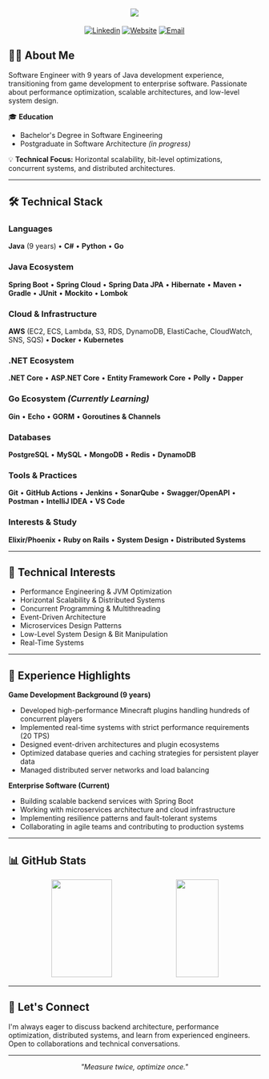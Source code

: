 <h1 align="center">
   <img src="https://readme-typing-svg.herokuapp.com/?font=Righteous&size=35&center=true&vCenter=true&width=500&height=70&duration=4000&lines=Hi+there!+I'm+Bernardo+Kunz+👋;Software+Engineer;Backend+Developer" />
</h1>

<div align="center">
  
[![Linkedin](https://img.shields.io/badge/-LinkedIn-0A66C2?style=for-the-badge&logo=Linkedin&logoColor=white)](https://www.linkedin.com/in/bernardokunz)
[![Website](https://img.shields.io/badge/-Portfolio-8F00FF?style=for-the-badge&logo=Google-Chrome&logoColor=white)](https://github.com/javabetatester?tab=repositories)
[![Email](https://img.shields.io/badge/-Email-EA4335?style=for-the-badge&logo=Gmail&logoColor=white)](mailto:bernardokunz@gmail.com)

</div>

## 👨‍💻 About Me

Software Engineer with 9 years of Java development experience, transitioning from game development to enterprise software. Passionate about performance optimization, scalable architectures, and low-level system design.

🎓 **Education**
- Bachelor's Degree in Software Engineering
- Postgraduate in Software Architecture *(in progress)*

💡 **Technical Focus:** Horizontal scalability, bit-level optimizations, concurrent systems, and distributed architectures.

---

## 🛠️ Technical Stack

### **Languages**
**Java** (9 years) • **C#** • **Python** • **Go** 

### **Java Ecosystem**
**Spring Boot** • **Spring Cloud** • **Spring Data JPA** • **Hibernate** • **Maven** • **Gradle** • **JUnit** • **Mockito** • **Lombok**

### **Cloud & Infrastructure**
**AWS** (EC2, ECS, Lambda, S3, RDS, DynamoDB, ElastiCache, CloudWatch, SNS, SQS) • **Docker** • **Kubernetes**

### **.NET Ecosystem**
**.NET Core** • **ASP.NET Core** • **Entity Framework Core** • **Polly** • **Dapper**

### **Go Ecosystem** *(Currently Learning)*
**Gin** • **Echo** • **GORM** • **Goroutines & Channels**

### **Databases**
**PostgreSQL** • **MySQL** • **MongoDB** • **Redis** • **DynamoDB**

### **Tools & Practices**
**Git** • **GitHub Actions** • **Jenkins** • **SonarQube** • **Swagger/OpenAPI** • **Postman** • **IntelliJ IDEA** • **VS Code**

### **Interests & Study**
**Elixir/Phoenix** • **Ruby on Rails** • **System Design** • **Distributed Systems**

---

## 🎯 Technical Interests

- Performance Engineering & JVM Optimization
- Horizontal Scalability & Distributed Systems
- Concurrent Programming & Multithreading
- Event-Driven Architecture
- Microservices Design Patterns
- Low-Level System Design & Bit Manipulation
- Real-Time Systems

---

## 💼 Experience Highlights

**Game Development Background (9 years)**
- Developed high-performance Minecraft plugins handling hundreds of concurrent players
- Implemented real-time systems with strict performance requirements (20 TPS)
- Designed event-driven architectures and plugin ecosystems
- Optimized database queries and caching strategies for persistent player data
- Managed distributed server networks and load balancing

**Enterprise Software (Current)**
- Building scalable backend services with Spring Boot
- Working with microservices architecture and cloud infrastructure
- Implementing resilience patterns and fault-tolerant systems
- Collaborating in agile teams and contributing to production systems

---

## 📊 GitHub Stats

<div align="center">
  <img width="49%" height="195px" src="https://github-readme-stats.vercel.app/api?username=javabetatester&show_icons=true&count_private=true&hide_border=true&title_color=8f00ff&icon_color=8f00ff&text_color=c9d1d9&bg_color=0d1117" />
  <img width="41%" height="195px" src="https://github-readme-stats.vercel.app/api/top-langs/?username=javabetatester&layout=compact&hide_border=true&title_color=8f00ff&text_color=c9d1d9&bg_color=0d1117" />
</div>

---

## 💬 Let's Connect

I'm always eager to discuss backend architecture, performance optimization, distributed systems, and learn from experienced engineers. Open to collaborations and technical conversations.

---

<div align="center">
  <i>"Measure twice, optimize once."</i>
</div>
